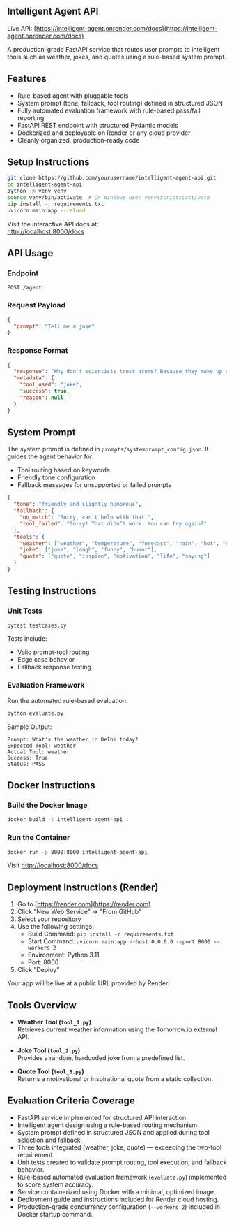 ## Intelligent Agent API

Live API: [https://intelligent-agent.onrender.com/docs](https://intelligent-agent.onrender.com/docs)

A production-grade FastAPI service that routes user prompts to intelligent tools such as weather, jokes, and quotes using a rule-based system prompt.

## Features

- Rule-based agent with pluggable tools
- System prompt (tone, fallback, tool routing) defined in structured JSON
- Fully automated evaluation framework with rule-based pass/fail reporting
- FastAPI REST endpoint with structured Pydantic models
- Dockerized and deployable on Render or any cloud provider
- Cleanly organized, production-ready code

## Setup Instructions

```bash
git clone https://github.com/yourusername/intelligent-agent-api.git
cd intelligent-agent-api
python -m venv venv
source venv/bin/activate  # On Windows use: venv\Scripts\activate
pip install -r requirements.txt
uvicorn main:app --reload
```

Visit the interactive API docs at:  
[http://localhost:8000/docs](http://localhost:8000/docs)

## API Usage

### Endpoint

```
POST /agent
```

### Request Payload

```json
{
  "prompt": "Tell me a joke"
}
```

### Response Format

```json
{
  "response": "Why don't scientists trust atoms? Because they make up everything!",
  "metadata": {
    "tool_used": "joke",
    "success": true,
    "reason": null
  }
}
```

## System Prompt

The system prompt is defined in `prompts/systemprompt_config.json`. It guides the agent behavior for:

- Tool routing based on keywords
- Friendly tone configuration
- Fallback messages for unsupported or failed prompts

```json
{
  "tone": "friendly and slightly humorous",
  "fallback": {
    "no_match": "Sorry, can't help with that.",
    "tool_failed": "Sorry! That didn’t work. You can try again?"
  },
  "tools": {
    "weather": ["weather", "temperature", "forecast", "rain", "hot", "cold"],
    "joke": ["joke", "laugh", "funny", "humor"],
    "quote": ["quote", "inspire", "motivation", "life", "saying"]
  }
}
```

## Testing Instructions

### Unit Tests

```bash
pytest testcases.py
```

Tests include:
- Valid prompt-tool routing
- Edge case behavior
- Fallback response testing

### Evaluation Framework

Run the automated rule-based evaluation:

```bash
python evaluate.py
```

Sample Output:

```
Prompt: What's the weather in Delhi today?
Expected Tool: weather
Actual Tool: weather
Success: True
Status: PASS
```

## Docker Instructions

### Build the Docker Image

```bash
docker build -t intelligent-agent-api .
```

### Run the Container

```bash
docker run -p 8000:8000 intelligent-agent-api
```

Visit [http://localhost:8000/docs](http://localhost:8000/docs)

## Deployment Instructions (Render)

1. Go to [https://render.com](https://render.com)
2. Click "New Web Service" → "From GitHub"
3. Select your repository
4. Use the following settings:
   - Build Command: `pip install -r requirements.txt`
   - Start Command: `uvicorn main:app --host 0.0.0.0 --port 8000 --workers 2`
   - Environment: Python 3.11
   - Port: 8000
5. Click "Deploy"

Your app will be live at a public URL provided by Render.

## Tools Overview

- **Weather Tool (`tool_1.py`)**  
  Retrieves current weather information using the Tomorrow.io external API.

- **Joke Tool (`tool_2.py`)**  
  Provides a random, hardcoded joke from a predefined list.

- **Quote Tool (`tool_3.py`)**  
  Returns a motivational or inspirational quote from a static collection.

## Evaluation Criteria Coverage

-  FastAPI service implemented for structured API interaction.
-  Intelligent agent design using a rule-based routing mechanism.
-  System prompt defined in structured JSON and applied during tool selection and fallback.
-  Three tools integrated (weather, joke, quote) — exceeding the two-tool requirement.
-  Unit tests created to validate prompt routing, tool execution, and fallback behavior.
-  Rule-based automated evaluation framework (`evaluate.py`) implemented to score system accuracy.
-  Service containerized using Docker with a minimal, optimized image.
-  Deployment guide and instructions included for Render cloud hosting.
-  Production-grade concurrency configuration (`--workers 2`) included in Docker startup command.
